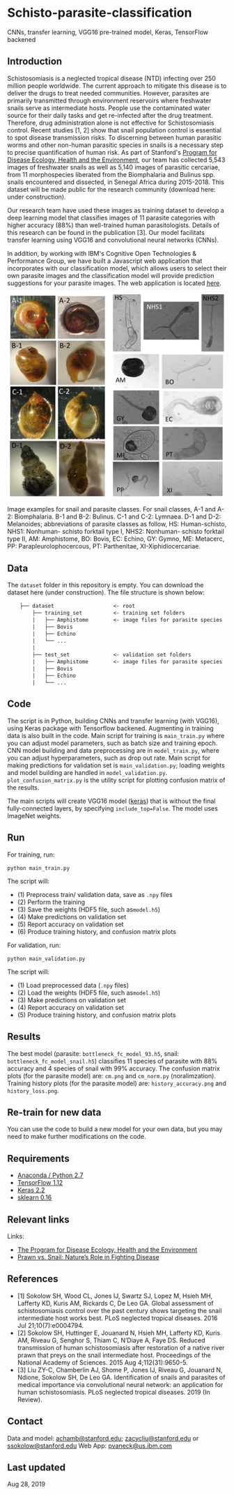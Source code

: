 # Schisto-parasite-classification
CNNs, transfer learning, VGG16 pre-trained model, Keras, TensorFlow backened

## Introduction
Schistosomiasis is a neglected tropical disease (NTD) infecting over 250 million people worldwide. The current approach to mitigate this disease is to deliver the drugs to treat needed communities. However, parasites are primarily transmitted through environment reservoirs where freshwater snails serve as intermediate hosts. People use the contaminated water source for their daily tasks and get re-infected after the drug treatment. Therefore, drug administration alone is not effective for Schistosomiasis control. Recent studies [1, 2] show that snail population control is essential to spot disease transmission risks. To discerning between human parasitic worms and other non-human parasitic species in snails is a necessary step to precise quantification of human risk. As part of Stanford's [Program for Disease Ecology, Health and the Environment](https://ecohealthsolutions.stanford.edu/), our team has collected 5,543 images of freshwater snails as well as 5,140 images of parasitic cercariae, from 11 morphospecies liberated from the Biomphalaria and Bulinus spp. snails encountered and dissected, in Senegal Africa during 2015-2018. This dataset will be made public for the research community (download here: under construction).

Our research team have used these images as training dataset to develop a deep learning model that classifies images of 11 parasite categories with higher accuracy (88%) than well-trained human parasitologists. Details of this research can be found in the publication [3]. Our model facilitats transfer learning using VGG16 and convolutional neural networks (CNNs).

In addition, by working with IBM's Cognitive Open Technologies & Performance Group, we have built a Javascript web application that incorporates with our classification model, which allows users to select their own parasite images and the classification model will provide prediction suggestions for your parasite images. The web application is located [here](https://schisto-classify.mybluemix.net).

![image_samples_2.png](image_samples_2.png)

Image examples for snail and parasite classes. For snail classes, A-1 and A-2: Biomphalaria. B-1 and B-2: Bulinus. C-1 and C-2: Lymnaea. D-1 and D-2: Melanoides; abbreviations of parasite classes as follow, HS: Human-schisto, NHS1: Nonhuman- schisto forktail type I, NHS2: Nonhuman- schisto forktail type II, AM: Amphistome, BO: Bovis, EC: Echino, GY: Gymno, ME: Metacerc, PP: Parapleurolophocercous, PT: Parthenitae, XI-Xiphidiocercariae.

## Data
The `dataset` folder in this repository is empty. You can download the dataset here (under construction). The file structure is shown below:

```
    ├── dataset                   <- root
        ├── training_set          <- training set folders
        |   ├── Amphistome        <- image files for parasite species
        |   ├── Bovis           
        |   ├── Echino
        |   └── ...
        |
        ├── test_set              <- validation set folders
        |   ├── Amphistome        <- image files for parasite species
        |   ├── Bovis           
        |   ├── Echino
        |   └── ...
```  

## Code
The script is in Python, building CNNs and transfer learning (with VGG16), using Keras package with Tensorflow backened. Augmenting in training data is also built in the code. Main script for training is `main_train.py` where you can adjust model parameters, such as batch size and training epoch. CNN model building and data preprocessing are in `model_train.py`, where you can adjust hyperparameters, such as drop out rate. Main script for making predictions for validation set is `main_validation.py`; loading weights and model building are handled in `model_validation.py`. `plot_confusion_matrix.py` is the utility script for plotting confusion matrix of the results.

The main scripts will create VGG16 model ([keras](https://keras.io/applications/#vgg16)) that is without the final fully-connected layers, by specifying `include_top=False`. The model uses ImageNet weights.

## Run
For training, run:
```
python main_train.py
```
The script will:
- (1) Preprocess train/ validation data, save as `.npy` files
- (2) Perform the training
- (3) Save the weights (HDF5 file, such as`model.h5`)
- (4) Make predictions on validation set
- (5) Report accuracy on validation set
- (6) Produce training history, and confusion matrix plots

For validation, run:
```
python main_validation.py
```
The script will:
- (1) Load preprocessed data (`.npy` files)
- (2) Load the weights (HDF5 file, such as`model.h5`)
- (3) Make predictions on validation set
- (4) Report accuracy on validation set
- (5) Produce training history, and confusion matrix plots

## Results
The best model (parasite: `bottleneck_fc_model_93.h5`, snail: `bottleneck_fc_model_snail.h5`) classifies 11 species of parasite with 88% accuracy and 4 species of snail with 99% accuracy. The confusion matrix plots (for the parasite model) are: `cm.png` and `cm_norm.py` (noralimzation). Training history plots (for the parasite model) are: `history_accuracy.png` and `history_loss.png`.

## Re-train for new data
You can use the code to build a new model for your own data, but you may need to make further modifications on the code.

## Requirements
- [Anaconda / Python 2.7](https://www.continuum.io/downloads)
- [TensorFlow 1.12](https://www.tensorflow.org/)
- [Keras 2.2](https://keras.io/)
- [sklearn 0.16](https://scikit-learn.org/stable/)

## Relevant links
Links:
- [The Program for Disease Ecology, Health and the Environment](http://www.theupstreamalliance.org/)
- [Prawn vs. Snail: Nature’s Role in Fighting Disease](https://woods.stanford.edu/news-events/news/prawn-vs-snail-natures-role-fighting-disease)

## References
- [1] Sokolow SH, Wood CL, Jones IJ, Swartz SJ, Lopez M, Hsieh MH, Lafferty KD, Kuris AM, Rickards C, De Leo GA. Global assessment of schistosomiasis control over the past century shows targeting the snail intermediate host works best. PLoS neglected tropical diseases. 2016 Jul 21;10(7):e0004794.
- [2] Sokolow SH, Huttinger E, Jouanard N, Hsieh MH, Lafferty KD, Kuris AM, Riveau G, Senghor S, Thiam C, N’Diaye A, Faye DS. Reduced transmission of human schistosomiasis after restoration of a native river prawn that preys on the snail intermediate host. Proceedings of the National Academy of Sciences. 2015 Aug 4;112(31):9650-5.
- [3] Liu ZY-C, Chamberlin AJ, Shome P, Jones IJ, Riveau G, Jouanard N, Ndione, Sokolow SH, De Leo GA. Identification of snails and parasites of medical importance via convolutional neural network: an application for human schistosomiasis. PLoS neglected tropical diseases. 2019 (In Review).

## Contact
Data and model: achamb@stanford.edu; zacycliu@stanford.edu or ssokolow@stanford.edu
Web App: pvaneck@us.ibm.com

## Last updated
Aug 28, 2019
